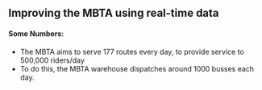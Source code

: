 ## Improving the MBTA using real-time data

#### Some Numbers:
- The MBTA aims to serve 177 routes every day, to provide service to 500,000 riders/day
- To do this, the MBTA warehouse dispatches around 1000 busses each day.
